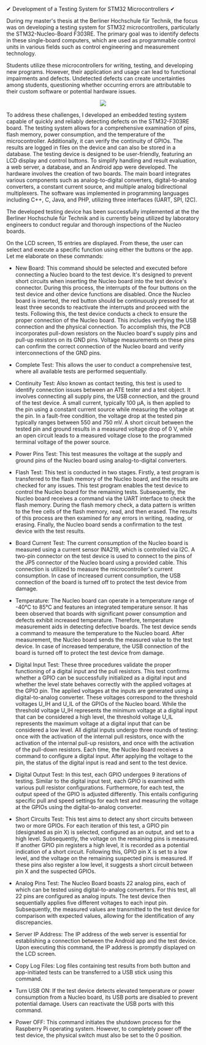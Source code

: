   ✔ Development of a Testing System for STM32 Microcontrollers ✔


During my master's thesis at the Berliner Hochschule für Technik, the focus was on developing a testing system for STM32 microcontrollers, particularly the STM32-Nucleo-Board F303RE.
The primary goal was to identify defects in these single-board computers, which are used as programmable control units in various fields such as control engineering and measurement technology.

Students utilize these microcontrollers for writing, testing, and developing new programs. However, their application and usage can lead to functional impairments and defects. Undetected defects can create uncertainties among students, questioning whether occurring errors are attributable to their custom software or potential hardware issues.

<p align="center">
  <img src="https://github.com/ammaros86/stm32_microcontroller_tester/assets/56800295/4d68d2fe-d07b-4d6e-a9be-8d518043daf1" />
</p>

To address these challenges, I developed an embedded testing system capable of quickly and reliably detecting defects on the STM32-F303RE board. The testing system allows for a comprehensive examination of pins, flash memory, power consumption, and the temperature of the microcontroller. Additionally, it can verify the continuity of GPIOs. The results are logged in files on the device and can also be stored in a database.
The testing device is designed to be user-friendly, featuring an LCD display and control buttons. To simplify handling and result evaluation, a web server, a database, and an Android app were developed. 
The hardware involves the creation of two boards. The main board integrates various components such as analog-to-digital converters, digital-to-analog converters, a constant current source, and multiple analog bidirectional multiplexers. The software was implemented in programming languages including C++, C, Java, and PHP, utilizing three interfaces (UART, SPI, I2C).

The developed testing device has been successfully implemented at the the Berliner Hochschule für Technik and is currently being utilized by laboratory engineers to conduct regular and thorough inspections of the Nucleo boards.

 
On the LCD screen, 15 entries are displayed. From these, the user can select and execute a specific function using either the buttons or the app. Let me elaborate on these commands:

- New Board: This command should be selected and executed before connecting a Nucleo board to the test device. It's designed to prevent short circuits when inserting the Nucleo board into the test device's connector. During this process, the interrupts of the four buttons on the test device and other device functions are disabled. Once the Nucleo board is inserted, the red button should be continuously pressed for at least three seconds to reactivate the interrupts and proceed with the tests. Following this, the test device conducts a check to ensure the proper connection of the Nucleo board. This includes verifying the USB connection and the physical connection. To accomplish this, the PCB incorporates pull-down resistors on the Nucleo board's supply pins and pull-up resistors on its GND pins. Voltage measurements on these pins can confirm the correct connection of the Nucleo board and verify interconnections of the GND pins.

- Complete Test: This allows the user to conduct a comprehensive test, where all available tests are performed sequentially.

- Continuity Test: Also known as contact testing, this test is used to identify connection issues between an ATE tester and a test object. It involves connecting all supply pins, the USB connection, and the ground of the test device. A small current, typically 100 μA, is then applied to the pin using a constant current source while measuring the voltage at the pin. In a fault-free condition, the voltage drop at the tested pin typically ranges between 550 and 750 mV. A short circuit between the tested pin and ground results in a measured voltage drop of 0 V, while an open circuit leads to a measured voltage close to the programmed terminal voltage of the power source.

- Power Pins Test: This test measures the voltage at the supply and ground pins of the Nucleo board using analog-to-digital converters.

- Flash Test: This test is conducted in two stages. Firstly, a test program is transferred to the flash memory of the Nucleo board, and the results are checked for any issues. This test program enables the test device to control the Nucleo board for the remaining tests. Subsequently, the Nucleo board receives a command via the UART interface to check the flash memory. During the flash memory check, a data pattern is written to the free cells of the flash memory, read, and then erased. The results of this process are then examined for any errors in writing, reading, or erasing. Finally, the Nucleo board sends a confirmation to the test device with the test results.

- Board Current Test: The current consumption of the Nucleo board is measured using a current sensor INA219, which is controlled via I2C. A two-pin connector on the test device is used to connect to the pins of the JP5 connector of the Nucleo board using a provided cable. This connection is utilized to measure the microcontroller's current consumption. In case of increased current consumption, the USB connection of the board is turned off to protect the test device from damage.

- Temperature: The Nucleo board can operate in a temperature range of -40°C to 85°C and features an integrated temperature sensor. It has been observed that boards with significant power consumption and defects exhibit increased temperature. Therefore, temperature measurement aids in detecting defective boards. The test device sends a command to measure the temperature to the Nucleo board. After measurement, the Nucleo board sends the measured value to the test device. In case of increased temperature, the USB connection of the board is turned off to protect the test device from damage.

- Digital Input Test: These three procedures validate the proper functioning of a digital input and the pull resistors. This test confirms whether a GPIO can be successfully initialized as a digital input and whether the level state behaves correctly with the applied voltages at the GPIO pin. The applied voltages at the inputs are generated using a digital-to-analog converter. These voltages correspond to the threshold voltages U_IH and U_IL of the GPIOs of the Nucleo board. While the threshold voltage U_IH represents the minimum voltage at a digital input that can be considered a high level, the threshold voltage U_IL represents the maximum voltage at a digital input that can be considered a low level. All digital inputs undergo three rounds of testing: once with the activation of the internal pull resistors, once with the activation of the internal pull-up resistors, and once with the activation of the pull-down resistors. Each time, the Nucleo Board receives a command to configure a digital input. After applying the voltage to the pin, the status of the digital input is read and sent to the test device.

- Digital Output Test: In this test, each GPIO undergoes 9 iterations of testing. Similar to the digital input test, each GPIO is examined with various pull resistor configurations. Furthermore, for each test, the output speed of the GPIO is adjusted differently. This entails configuring specific pull and speed settings for each test and measuring the voltage at the GPIOs using the digital-to-analog converter.

- Short Circuits Test: This test aims to detect any short circuits between two or more GPIOs. For each iteration of this test, a GPIO pin (designated as pin X) is selected, configured as an output, and set to a high level. Subsequently, the voltage on the remaining pins is measured. If another GPIO pin registers a high level, it is recorded as a potential indication of a short circuit. Following this, GPIO pin X is set to a low level, and the voltage on the remaining suspected pins is measured. If these pins also register a low level, it suggests a short circuit between pin X and the suspected GPIOs.

- Analog Pins Test: The Nucleo Board boasts 22 analog pins, each of which can be tested using digital-to-analog converters. For this test, all 22 pins are configured as analog inputs. The test device then sequentially applies five different voltages to each input pin. Subsequently, the measured values are transmitted to the test device for comparison with expected values, allowing for the identification of any discrepancies.

- Server IP Address: The IP address of the web server is essential for establishing a connection between the Android app and the test device. Upon executing this command, the IP address is promptly displayed on the LCD screen.

- Copy Log Files: Log files containing test results from both button and app-initiated tests can be transferred to a USB stick using this command.

- Turn USB ON: If the test device detects elevated temperature or power consumption from a Nucleo board, its USB ports are disabled to prevent potential damage. Users can reactivate the USB ports with this command.

- Power OFF: This command initiates the shutdown process for the Raspberry Pi operating system. However, to completely power off the test device, the physical switch must also be set to the 0 position.

